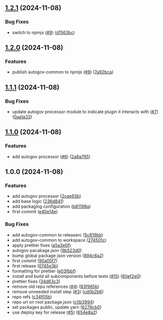 ## [1.2.1](https://github.com/liatrio/backstage-plugin-autogov/compare/v1.2.0...v1.2.1) (2024-11-08)

### Bug Fixes

* switch to npmjs ([#9](https://github.com/liatrio/backstage-plugin-autogov/issues/9)) ([d1563bc](https://github.com/liatrio/backstage-plugin-autogov/commit/d1563bc81a9c3f2942794fe4f0ad33442e01265d))

## [1.2.0](https://github.com/liatrio/backstage-plugin-autogov/compare/v1.1.1...v1.2.0) (2024-11-08)

### Features

* publish autogov-common to npmjs ([#8](https://github.com/liatrio/backstage-plugin-autogov/issues/8)) ([7a92bca](https://github.com/liatrio/backstage-plugin-autogov/commit/7a92bca7151bc1807ef4880eecdce38bdf951d6e))

## [1.1.1](https://github.com/liatrio/backstage-plugin-autogov/compare/v1.1.0...v1.1.1) (2024-11-08)

### Bug Fixes

* update autogov processor module to indicate plugin it interacts with ([#7](https://github.com/liatrio/backstage-plugin-autogov/issues/7)) ([0aa1a33](https://github.com/liatrio/backstage-plugin-autogov/commit/0aa1a3346dd23ae1a608d52eaf7fedb37b9d308f))

## [1.1.0](https://github.com/liatrio/backstage-plugin-autogov/compare/v1.0.0...v1.1.0) (2024-11-08)

### Features

* add autogov processor ([#6](https://github.com/liatrio/backstage-plugin-autogov/issues/6)) ([2a8a795](https://github.com/liatrio/backstage-plugin-autogov/commit/2a8a7958b83b7fbcb888d93c9a03935d6266e1d7))

## 1.0.0 (2024-11-08)

### Features

* add autogov processor ([2cee93b](https://github.com/liatrio/backstage-plugin-autogov/commit/2cee93beb0479de60a4b89126212d63c28c4a921))
* add base logic ([236d841](https://github.com/liatrio/backstage-plugin-autogov/commit/236d84167cbcb98abe4b1f9ca80239cc611297b2))
* add packaging configuration ([b81198a](https://github.com/liatrio/backstage-plugin-autogov/commit/b81198a96390fac9feeabbadbfa076e5ec987976))
* first commit ([e40e14e](https://github.com/liatrio/backstage-plugin-autogov/commit/e40e14eac82c14156bbe86a05fb265e474809b36))

### Bug Fixes

* add autogov-common to releaserc ([5c819bb](https://github.com/liatrio/backstage-plugin-autogov/commit/5c819bb8beb932fe29a5fddd3c0c077925d1d744))
* add autogov-common to workspace ([274501c](https://github.com/liatrio/backstage-plugin-autogov/commit/274501ca43d0067e965c3db45e6c088a2f0653dc))
* apply prettier fixes ([a5a3e0f](https://github.com/liatrio/backstage-plugin-autogov/commit/a5a3e0fba9162f42c3b3f81e61f9afd8975f1206))
* autogov pacakage.json ([9b523d0](https://github.com/liatrio/backstage-plugin-autogov/commit/9b523d0e7fb463215c931ea40f52212387cc0f93))
* bump global package json version ([894c6a2](https://github.com/liatrio/backstage-plugin-autogov/commit/894c6a29d937f5535c3230bcec9f1e90360b6a8d))
* first commit ([90a05f7](https://github.com/liatrio/backstage-plugin-autogov/commit/90a05f76b6ad3d40a829a4f0d1f8a4e46ee79189))
* first release ([0745e3b](https://github.com/liatrio/backstage-plugin-autogov/commit/0745e3b50c1cf0082c537f8a3d33a327e7f38462))
* formatting for prettier ([e03fbbf](https://github.com/liatrio/backstage-plugin-autogov/commit/e03fbbf79940fcea57b49501574f0778e9908f9d))
* install and build all subcomponents before tests ([#15](https://github.com/liatrio/backstage-plugin-autogov/issues/15)) ([60ef2e0](https://github.com/liatrio/backstage-plugin-autogov/commit/60ef2e02e8daa5cf0cd8e1e1e8e664ad13690a0e))
* prettier fixes ([34d63c3](https://github.com/liatrio/backstage-plugin-autogov/commit/34d63c38b01ec3034ec6b7d517a238c60d723a9a))
* remove old repo references ([#4](https://github.com/liatrio/backstage-plugin-autogov/issues/4)) ([83f965b](https://github.com/liatrio/backstage-plugin-autogov/commit/83f965bcd3b85efc0eebde3bef46a98132f0ac44))
* remove unneeded install step ([#3](https://github.com/liatrio/backstage-plugin-autogov/issues/3)) ([cd0b2b6](https://github.com/liatrio/backstage-plugin-autogov/commit/cd0b2b6733d79d20826d44cc37ba287bb08630d5))
* repo refs ([c34f05b](https://github.com/liatrio/backstage-plugin-autogov/commit/c34f05bf98a3b2aeca1221c767d58547222b2f75))
* repo url on root package.json ([c0b3994](https://github.com/liatrio/backstage-plugin-autogov/commit/c0b39941a2df85ecbe69d9108e6d373e051f2662))
* set packages public, update yarn ([6279cb0](https://github.com/liatrio/backstage-plugin-autogov/commit/6279cb06601a8390d74a46cd553b4b13c9aad293))
* use deploy key for release ([#5](https://github.com/liatrio/backstage-plugin-autogov/issues/5)) ([654e8a2](https://github.com/liatrio/backstage-plugin-autogov/commit/654e8a2d106aaacee55d6900547bd31d518407da))
